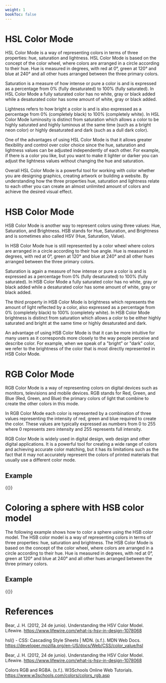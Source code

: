 ```yaml
---
weight: 1
bookToc: false
---
```


# HSL Color Mode
HSL Color Mode is a way of representing colors in terms of three properties: hue, saturation and lightness. HSL Color Mode is based on the concept of the color wheel, where colors are arranged in a circle according to their hue. Hue is measured in degrees, with red at 0°, green at 120° and blue at 240° and all other hues arranged between the three primary colors.

Saturation is a measure of how intense or pure a color is and is expressed as a percentage from 0% (fully desaturated) to 100% (fully saturated). In HSL Color Mode a fully saturated color has no white, gray or black added while a desaturated color has some amount of white, gray or black added.

Lightness refers to how bright a color is and is also expressed as a percentage from 0% (completely black) to 100% (completely white). In HSL Color Mode luminosity is distinct from saturation which allows a color to be highly saturated and highly luminous at the same time (such as a bright neon color) or highly desaturated and dark (such as a dull dark color).

One of the advantages of using HSL Color Mode is that it allows greater flexibility and control over color choice since the hue, saturation and lightness values can be adjusted independently of each other. For example, if there is a color you like, but you want to make it lighter or darker you can adjust the lightness values without changing the hue and saturation.

Overall HSL Color Mode is a powerful tool for working with color whether you are designing graphics, creating artwork or building a website. By understanding how the three properties hue, saturation and lightness relate to each other you can create an almost unlimited amount of colors and achieve the desired visual effect.

# HSB Color Mode
HSB Color Mode is another way to represent colors using three values: Hue, Saturation, and Brightness. HSB stands for Hue, Saturation, and Brightness and is sometimes also called HSV (Hue, Saturation, Value).

In HSB Color Mode hue is still represented by a color wheel where colors are arranged in a circle according to their hue angle. Hue is measured in degrees, with red at 0°, green at 120° and blue at 240° and all other hues arranged between the three primary colors.

Saturation is again a measure of how intense or pure a color is and is expressed as a percentage from 0% (fully desaturated) to 100% (fully saturated). In HSB Color Mode a fully saturated color has no white, gray or black added while a desaturated color has some amount of white, gray or black added.

The third property in HSB Color Mode is brightness which represents the amount of light reflected by a color, also expressed as a percentage from 0% (completely black) to 100% (completely white). In HSB Color Mode brightness is distinct from saturation which allows a color to be either highly saturated and bright at the same time or highly desaturated and dark.

An advantage of using HSB Color Mode is that it can be more intuitive for many users as it corresponds more closely to the way people perceive and describe color. For example, when we speak of a "bright" or "dark" color, we refer to the brightness of the color that is most directly represented in HSB Color Mode.

# RGB Color Mode
RGB Color Mode is a way of representing colors on digital devices such as monitors, televisions and mobile devices. RGB stands for Red, Green, and Blue (Red, Green, and Blue) the primary colors of light that combine to create the other colors in this mode.

In RGB Color Mode each color is represented by a combination of three values representing the intensity of red, green and blue required to create the color. These values are typically expressed as numbers from 0 to 255 where 0 represents zero intensity and 255 represents full intensity.

RGB Color Mode is widely used in digital design, web design and other digital applications. It is a powerful tool for creating a wide range of colors and achieving accurate color matching, but it has its limitations such as the fact that it may not accurately represent the colors of printed materials that usually use a different color mode.

## Example

{{<p5-iframe ver="1.4.2" sketch="/showcase/sketches/coloring.js" width="500" height="480" marginHeight="0" marginWidth="0" frameBorder="0" scrolling="no">}}

# Coloring a sphere with HSB color model

The following example shows how to color a sphere using the HSB color model. The HSB color model is a way of representing colors in terms of three properties: hue, saturation and brightness. The HSB Color Mode is based on the concept of the color wheel, where colors are arranged in a circle according to their hue. Hue is measured in degrees, with red at 0°, green at 120° and blue at 240° and all other hues arranged between the three primary colors.

## Example

{{<p5-iframe ver="1.4.2" sketch="/showcase/sketches/color_sphere.js" width="600" height="600" marginHeight="0" marginWidth="0" frameBorder="0" scrolling="no">}}

# References

Bear, J. H. (2012, 24 de junio). Understanding the HSV Color Model. Lifewire. https://www.lifewire.com/what-is-hsv-in-design-1078068

hsl() - CSS: Cascading Style Sheets | MDN. (s.f.). MDN Web Docs. https://developer.mozilla.org/en-US/docs/Web/CSS/color_value/hsl

Bear, J. H. (2012, 24 de junio). Understanding the HSV Color Model. Lifewire. https://www.lifewire.com/what-is-hsv-in-design-1078068

Colors RGB and RGBA. (s.f.). W3Schools Online Web Tutorials. https://www.w3schools.com/colors/colors_rgb.asp


